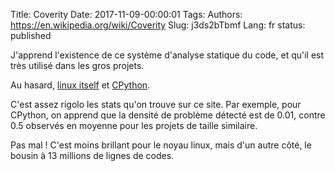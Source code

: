 Title: Coverity
Date: 2017-11-09-00:00:01
Tags: 
Authors: https://en.wikipedia.org/wiki/Coverity
Slug: j3ds2bTbmf
Lang: fr
status: published

J'apprend l'existence de ce système d'analyse statique du code,
et qu'il est très utilisé dans les gros projets.

Au hasard, [linux itself](https://scan.coverity.com/projects/linux) et [CPython](https://scan.coverity.com/projects/python).

C'est assez rigolo les stats qu'on trouve sur ce site. Par exemple, pour CPython, on apprend que la densité de problème détecté est de 0.01, contre 0.5 observés en moyenne pour les projets de taille similaire.

Pas mal ! C'est moins brillant pour le noyau linux, mais d'un autre côté, le bousin à 13 millions de lignes de codes.
